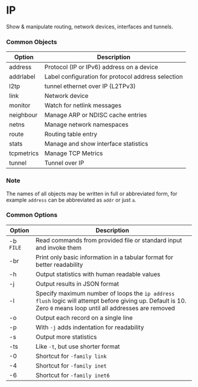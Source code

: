 # IP

Show & manipulate routing, network devices, interfaces and tunnels.

### Common Objects 

| Option | Description |
| --- | --- |
| address | Protocol (IP or IPv6) address on a device |
| addrlabel | Label configuration for protocol address selection |
| l2tp | tunnel ethernet over IP (L2TPv3) |
| link | Network device |
| monitor | Watch for netlink messages |
| neighbour | Manage ARP or NDISC cache entries |
| netns | Manage network namespaces |
| route  | Routing table entry |
| stats | Manage and show interface statistics |
| tcpmetrics | Manage TCP Metrics |
| tunnel | Tunnel over IP |

### Note
The names of all objects may be written in full or abbreviated form, for example `address` can be abbreviated as `addr` or just `a`.

### Common Options

| Option | Description |
| --- | --- |
| -b `FILE ` | Read commands from provided file or standard input and invoke them |
| -br | Print only basic information in a tabular format for better readability |
| -h | Output statistics with human readable values |
| -j | Output results in JSON format |
| -l | Specify maximum number of loops the `ip address flush` logic will attempt before giving up. Default is 10. Zero `0` means loop until all addresses are removed |
| -o | Output each record on a single line |
| -p | With `-j` adds indentation for readability |
| -s | Output more statistics |
| -ts | Like `-t`, but use shorter format |
| -0 | Shortcut for `-family link` |
| -4 | Shortcut for `-family inet` |
| -6 | Shortcut for `-family inet6` |


